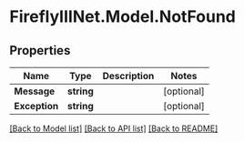 # FireflyIIINet.Model.NotFound

## Properties

Name | Type | Description | Notes
------------ | ------------- | ------------- | -------------
**Message** | **string** |  | [optional] 
**Exception** | **string** |  | [optional] 

[[Back to Model list]](../README.md#documentation-for-models) [[Back to API list]](../README.md#documentation-for-api-endpoints) [[Back to README]](../README.md)

